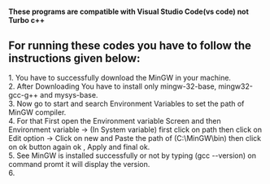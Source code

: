 <h4>These programs are compatible with Visual Studio Code(vs code) not Turbo c++</h4>


<h2>For running these codes you have to follow the instructions given below:</h2>
1. You have to successfully download the MinGW in your machine.<br>
2. After Downloading You have to install only mingw-32-base, mingw32-gcc-g++ and mysys-base.<br>
3. Now go to start and search Environment Variables to set the path of MinGW compiler.<br>
4. For that First open the Environment variable Screen and then Environment variable -> (In System variable) first click on path then click on Edit option -> Click on new and Paste the path of (C:\MinGW\bin) then click on ok button again ok , Apply and final ok.<br>
5. See MinGW is installed successfully or not by typing (gcc --version) on command promt it will display the version.<br>
6. 

